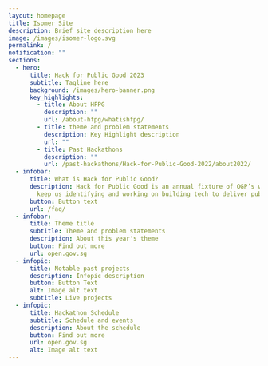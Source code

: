 ```yaml
---
layout: homepage
title: Isomer Site
description: Brief site description here
image: /images/isomer-logo.svg
permalink: /
notification: ""
sections:
  - hero:
      title: Hack for Public Good 2023
      subtitle: Tagline here
      background: /images/hero-banner.png
      key_highlights:
        - title: About HFPG
          description: ""
          url: /about-hfpg/whatishfpg/
        - title: theme and problem statements
          description: Key Highlight description
          url: ""
        - title: Past Hackathons
          description: ""
          url: /past-hackathons/Hack-for-Public-Good-2022/about2022/
  - infobar:
      title: What is Hack for Public Good?
      description: Hack for Public Good is an annual fixture of OGP’s way of work to
        keep us identifying and working on building tech to deliver public good.
      button: Button text
      url: /faq/
  - infobar:
      title: Theme title
      subtitle: Theme and problem statements
      description: About this year's theme
      button: Find out more
      url: open.gov.sg
  - infopic:
      title: Notable past projects
      description: Infopic description
      button: Button Text
      alt: Image alt text
      subtitle: Live projects
  - infopic:
      title: Hackathon Schedule
      subtitle: Schedule and events
      description: About the schedule
      button: Find out more
      url: open.gov.sg
      alt: Image alt text
---
```

